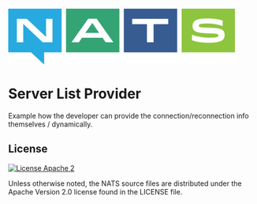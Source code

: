 ![NATS](../images/large-logo.png)

# Server List Provider

Example how the developer can provide the connection/reconnection info themselves / dynamically.

## License

[![License Apache 2](https://img.shields.io/badge/License-Apache2-blue.svg)](https://www.apache.org/licenses/LICENSE-2.0)

Unless otherwise noted, the NATS source files are distributed under the Apache Version 2.0 license found in the LICENSE file.
